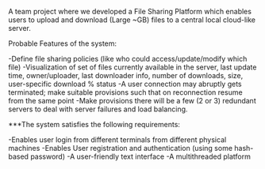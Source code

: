 A team project where we developed a File Sharing Platform which enables users to upload and download (Large ~GB) files to a central local cloud-like server.

Probable Features of the system:

-Define file sharing policies (like who could access/update/modify which file) -Visualization of set of files currently available in the server, last update time, owner/uploader, last downloader info, number of downloads, size, user-specific download % status -A user connection may abruptly gets terminated; make suitable provisions such that on reconnection resume from the same point -Make provisions there will be a few (2 or 3) redundant servers to deal with server failures and load balancing.

***The system satisfies the following requirements:

-Enables user login from different terminals from different physical machines -Enables User registration and authentication (using some hash-based password) -A user-friendly text interface -A multithreaded platform
